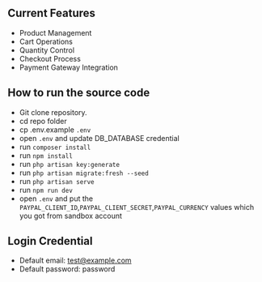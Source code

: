 ## Current Features
- Product Management
- Cart Operations
- Quantity Control
- Checkout Process
- Payment Gateway Integration
  
## How to run the source code
- Git clone repository.
- cd repo folder
- cp .env.example `.env`
- open `.env` and update DB_DATABASE credential
- run `composer install`
- run `npm install`
- run `php artisan key:generate`
- run `php artisan migrate:fresh --seed`
- run `php artisan serve`
- run `npm run dev`
- open `.env` and put the `PAYPAL_CLIENT_ID`,`PAYPAL_CLIENT_SECRET`,`PAYPAL_CURRENCY` values which you got from sandbox account

## Login Credential
- Default email: test@example.com
- Default password: password
